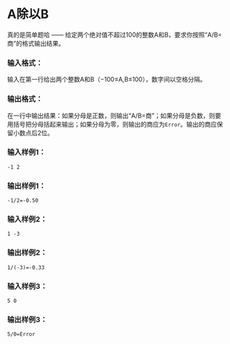 # A除以B
真的是简单题哈 —— 给定两个绝对值不超过100的整数A和B，要求你按照“A/B=商”的格式输出结果。

### 输入格式：
输入在第一行给出两个整数A和B（−100≤A,B≤100），数字间以空格分隔。

### 输出格式：
在一行中输出结果：如果分母是正数，则输出“A/B=商”；如果分母是负数，则要用括号把分母括起来输出；如果分母为零，则输出的商应为`Error`。输出的商应保留小数点后2位。

### 输入样例1：
```
-1 2
```
### 输出样例1：
```
-1/2=-0.50
```
### 输入样例2：
```
1 -3
```
### 输出样例2：
```
1/(-3)=-0.33
```
### 输入样例3：
```
5 0
```
### 输出样例3：
```
5/0=Error
```